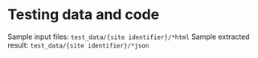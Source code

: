 # Testing data and code

Sample input files: `test_data/{site identifier}/*html`
Sample extracted result: `test_data/{site identifier}/*json`
